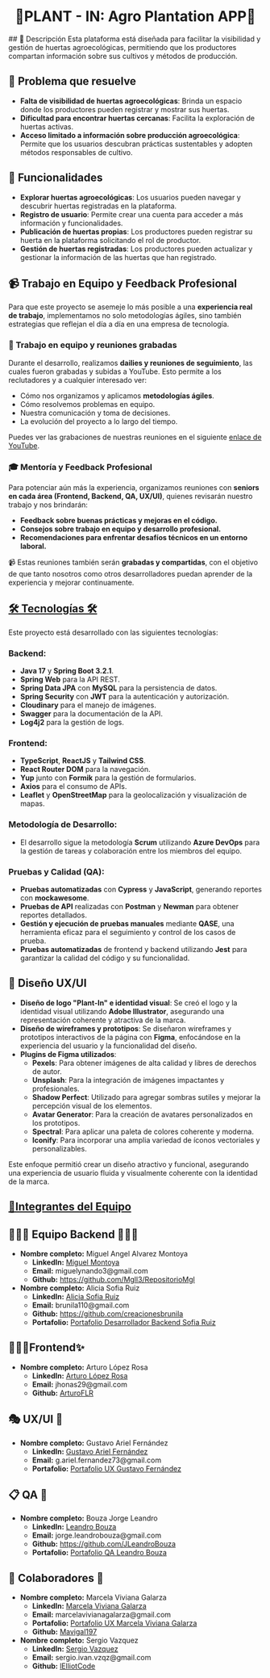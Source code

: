 <div align="center">
<h1 align="center"> 🌾PLANT - IN: Agro Plantation APP🌾</h1>
</div>
## 🔹 Descripción  
Esta plataforma está diseñada para facilitar la visibilidad y gestión de huertas agroecológicas, permitiendo que los productores compartan información sobre sus cultivos y métodos de producción.  

## 🔹 Problema que resuelve  
- **Falta de visibilidad de huertas agroecológicas**: Brinda un espacio donde los productores pueden registrar y mostrar sus huertas.  
- **Dificultad para encontrar huertas cercanas**: Facilita la exploración de huertas activas.  
- **Acceso limitado a información sobre producción agroecológica**: Permite que los usuarios descubran prácticas sustentables y adopten métodos responsables de cultivo.  

## 🔹 Funcionalidades  
- **Explorar huertas agroecológicas**: Los usuarios pueden navegar y descubrir huertas registradas en la plataforma.  
- **Registro de usuario**: Permite crear una cuenta para acceder a más información y funcionalidades.  
- **Publicación de huertas propias**: Los productores pueden registrar su huerta en la plataforma solicitando el rol de productor.  
- **Gestión de huertas registradas**: Los productores pueden actualizar y gestionar la información de las huertas que han registrado.




## 📹 Trabajo en Equipo y Feedback Profesional  

Para que este proyecto se asemeje lo más posible a una **experiencia real de trabajo**, implementamos no solo metodologías ágiles, sino también estrategias que reflejan el día a día en una empresa de tecnología.  

### 🔹 Trabajo en equipo y reuniones grabadas  
Durante el desarrollo, realizamos **dailies y reuniones de seguimiento**, las cuales fueron grabadas y subidas a YouTube. Esto permite a los reclutadores y a cualquier interesado ver:  

- Cómo nos organizamos y aplicamos **metodologías ágiles**.  
- Cómo resolvemos problemas en equipo.  
- Nuestra comunicación y toma de decisiones.  
- La evolución del proyecto a lo largo del tiempo.  

Puedes ver las grabaciones de nuestras reuniones en el siguiente [enlace de YouTube](https://www.youtube.com/channel/UCcl39YwQsEkGXnw6-jtsO3g).

### 🎓 Mentoría y Feedback Profesional  
Para potenciar aún más la experiencia, organizamos reuniones con **seniors en cada área (Frontend, Backend, QA, UX/UI)**, quienes revisarán nuestro trabajo y nos brindarán:  

- **Feedback sobre buenas prácticas y mejoras en el código.**  
- **Consejos sobre trabajo en equipo y desarrollo profesional.**  
- **Recomendaciones para enfrentar desafíos técnicos en un entorno laboral.**  

📹 Estas reuniones también serán **grabadas y compartidas**, con el objetivo de que tanto nosotros como otros desarrolladores puedan aprender de la experiencia y mejorar continuamente.  
 



<h2><u><strong> 🛠️ Tecnologías 🛠️</strong></u></h2>

Este proyecto está desarrollado con las siguientes tecnologías:

### Backend:
- **Java 17** y **Spring Boot 3.2.1**.
- **Spring Web** para la API REST.
- **Spring Data JPA** con **MySQL** para la persistencia de datos.
- **Spring Security** con **JWT** para la autenticación y autorización.
- **Cloudinary** para el manejo de imágenes.
- **Swagger** para la documentación de la API.
- **Log4j2** para la gestión de logs.

### Frontend:
- **TypeScript**, **ReactJS** y **Tailwind CSS**.
- **React Router DOM** para la navegación.
- **Yup** junto con **Formik** para la gestión de formularios.
- **Axios** para el consumo de APIs.
- **Leaflet** y **OpenStreetMap** para la geolocalización y visualización de mapas.

### Metodología de Desarrollo:
- El desarrollo sigue la metodología **Scrum** utilizando **Azure DevOps** para la gestión de tareas y colaboración entre los miembros del equipo.

### Pruebas y Calidad (QA):
- **Pruebas automatizadas** con **Cypress** y **JavaScript**, generando reportes con **mockawesome**.
- **Pruebas de API** realizadas con **Postman** y **Newman** para obtener reportes detallados.
- **Gestión y ejecución de pruebas manuales** mediante **QASE**, una herramienta eficaz para el seguimiento y control de los casos de prueba.
- **Pruebas automatizadas** de frontend y backend utilizando **Jest** para garantizar la calidad del código y su funcionalidad.

## 🔹 Diseño UX/UI  

- **Diseño de logo "Plant-In" e identidad visual**: Se creó el logo y la identidad visual utilizando **Adobe Illustrator**, asegurando una representación coherente y atractiva de la marca.  
- **Diseño de wireframes y prototipos**: Se diseñaron wireframes y prototipos interactivos de la página con **Figma**, enfocándose en la experiencia del usuario y la funcionalidad del diseño.  
- **Plugins de Figma utilizados**:  
  - **Pexels**: Para obtener imágenes de alta calidad y libres de derechos de autor.  
  - **Unsplash**: Para la integración de imágenes impactantes y profesionales.  
  - **Shadow Perfect**: Utilizado para agregar sombras sutiles y mejorar la percepción visual de los elementos.  
  - **Avatar Generator**: Para la creación de avatares personalizados en los prototipos.  
  - **Spectral**: Para aplicar una paleta de colores coherente y moderna.  
  - **Iconify**: Para incorporar una amplia variedad de íconos vectoriales y personalizables.  

Este enfoque permitió crear un diseño atractivo y funcional, asegurando una experiencia de usuario fluida y visualmente coherente con la identidad de la marca.




<h2><u><strong>💪Integrantes del Equipo</strong></u></h2>

<h2>👨🏻‍💻 Equipo Backend 👩🏻‍💻</h2>
<ul>
    <li>
        <strong>Nombre completo:</strong> Miguel Angel Alvarez Montoya
        <ul>
            <li><strong>LinkedIn:</strong> <a href="https://www.linkedin.com/in/mgl-dev/">Miguel Montoya</a></li>
            <li><strong>Email:</strong> miguelynando3@gmail.com</li>
            <li><strong>Github:</strong> <a href="https://github.com/Mgll3/RepositorioMgl">https://github.com/Mgll3/RepositorioMgl</a></li>
        </ul>
    </li>
    <li>
        <strong>Nombre completo:</strong> Alicia Sofia Ruiz
        <ul>
            <li><strong>LinkedIn:</strong> <a href="https://www.linkedin.com/in/creacionesbrunila?utm_source=share&utm_campaign=share_via&utm_content=profile&utm_medium=android_app">Alicia Sofia Ruiz</a></li>
            <li><strong>Email:</strong> brunila110@gmail.com</li>
            <li><strong>Github:</strong> <a href="https://github.com/creacionesbrunila">https://github.com/creacionesbrunila</a></li>
            <li><strong>Portafolio:</strong> <a href="https://portfolio-sofia-ruiz.vercel.app/">Portafolio Desarrollador Backend Sofia Ruiz</a></li>
        </ul>
    </li>
    <!-- Añadir más integrantes del Equipo Backend aquí -->
</ul>


<h2>👨🏻‍💻Frontend✨</h2>

<ul>
    <li>
        <strong>Nombre completo:</strong> Arturo López Rosa
        <ul>
            <li><strong>LinkedIn:</strong> <a href="https://www.linkedin.com/in/arturo-lopez-rosa/">Arturo López Rosa</a></li>
            <li><strong>Email:</strong> jhonas29@gmail.com</li>
            <li><strong>Github:</strong> <a href="https://github.com/ArturoFLR">ArturoFLR</a></li>
        </ul>
    </li>

</ul>


<h2>🎭 UX/UI 🤩</h2>
<ul>
    <li>
        <strong>Nombre completo:</strong> Gustavo Ariel Fernández
        <ul>
            <li><strong>LinkedIn:</strong> <a href="https://www.linkedin.com/in/gustavo-fernandez-9476b8297">Gustavo Ariel Fernández</a></li>
            <li><strong>Email:</strong> g.ariel.fernandez73@gmail.com</li>
            <li><strong>Portafolio:</strong> <a href="https://www.behance.net/gallery/182943191/Portfolio-UXUI-Designer">Portafolio UX Gustavo Fernández</a></li>
        </ul>
    </li>
</ul>

<h2>📋 QA 🐞</h2>
<ul>
    <li>
        <strong>Nombre completo:</strong> Bouza Jorge Leandro
        <ul>
            <li><strong>LinkedIn:</strong> <a href="https://www.linkedin.com/in/leandro-bouza/">Leandro Bouza</a></li>
            <li><strong>Email:</strong> jorge.leandrobouza@gmail.com</li>
            <li><strong>Github:</strong> <a href="https://github.com/JLeandroBouza">https://github.com/JLeandroBouza</a></li>
            <li><strong>Portafolio:</strong> <a href="https://leandrobouza.notion.site/Hola-Soy-Leandro-Bouza-Jr-Quality-Assurance-edf5e41907804f21a2060361501ec11f">Portafolio QA Leandro Bouza</a></li>
        </ul>
    </li>
    <!-- Añadir más integrantes del Equipo QA aquí -->
</ul>

<h2>🤝 Colaboradores 🤝</h2>
<ul>
    <li>
        <strong>Nombre completo:</strong> Marcela Viviana Galarza
        <ul>
            <li><strong>LinkedIn:</strong> <a href="https://www.linkedin.com/in/vivianagalarza/">Marcela Viviana Galarza</a></li>
            <li><strong>Email:</strong> marcelavivianagalarza@gmail.com</li>
            <li><strong>Portafolio:</strong> <a href="https://www.figma.com/proto/xqheOepEb8dmZj7B7mhlzt/Portfolio-Viviana?node-id=22-479&t=MwzXut1xh7WJCSif-1&scaling=scale-down&page-id=0%3A1&starting-point-node-id=22%3A479">Portafolio UX Marcela Viviana Galarza</a></li>
            <li><strong>Github:</strong> <a href="https://github.com/Mavigal197">Mavigal197</a></li>
        </ul>
    </li>
    <li>
        <strong>Nombre completo:</strong> Sergio Vazquez
        <ul>
            <li><strong>LinkedIn:</strong> <a href="https://linkedin.com/in/sergio-vzqz">Sergio Vazquez</a></li>
            <li><strong>Email:</strong> sergio.ivan.vzqz@gmail.com</li>
            <li><strong>Github:</strong> <a href="https://github.com/lElliotCode">lElliotCode</a></li>
        </ul>
    </li>
    <!-- Añadir más colaboradores aquí -->
</ul>

